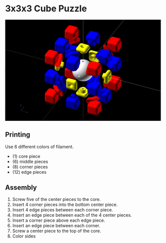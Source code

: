 # 3x3x3 Cube Puzzle

![exploded](./images/exploded2.png)

## Printing

Use 6 different colors of filament.

 - (1) core piece
 - (6) middle pieces
 - (8) corner pieces
 - (12) edge pieces

## Assembly

 1. Screw five of the center pieces to the core.
 2. Insert 4 corner pieces into the bottom center piece.
 3. Insert 4 edge pieces between each corner piece.
 4. Insert an edge piece between each of the 4 center pieces.
 5. Insert a corner piece above each edge piece.
 6. Insert an edge piece between each corner.
 7. Screw a center piece to the top of the core.
 8. Color sides
